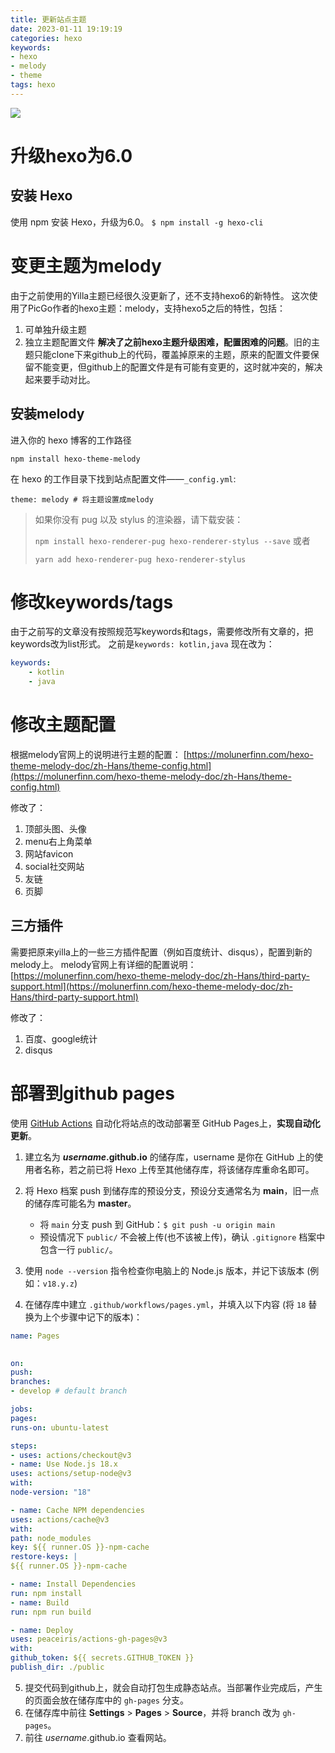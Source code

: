 ```yaml
---
title: 更新站点主题
date: 2023-01-11 19:19:19
categories: hexo
keywords:
- hexo
- melody
- theme
tags: hexo
---
```


![](https://tuchuang-1256050518.cos.ap-chengdu.myqcloud.com/picgo/202301111902529.png)
# 升级hexo为6.0
## 安装 Hexo
使用 npm 安装 Hexo，升级为6.0。
`$ npm install -g hexo-cli`

# 变更主题为melody
由于之前使用的Yilla主题已经很久没更新了，还不支持hexo6的新特性。
这次使用了PicGo作者的hexo主题：melody，支持hexo5之后的特性，包括：

<!-- more -->
1. 可单独升级主题
2. 独立主题配置文件
**解决了之前hexo主题升级困难，配置困难的问题**。旧的主题只能clone下来github上的代码，覆盖掉原来的主题，原来的配置文件要保留不能变更，但github上的配置文件是有可能有变更的，这时就冲突的，解决起来要手动对比。

## 安装melody
进入你的 hexo 博客的工作路径

```
npm install hexo-theme-melody
```
在 hexo 的工作目录下找到站点配置文件——`_config.yml`:

```
theme: melody # 将主题设置成melody
```

> 如果你没有 pug 以及 stylus 的渲染器，请下载安装：
> 
> `npm install hexo-renderer-pug hexo-renderer-stylus --save` 或者
> 
> `yarn add hexo-renderer-pug hexo-renderer-stylus`

# 修改keywords/tags
由于之前写的文章没有按照规范写keywords和tags，需要修改所有文章的，把keywords改为list形式。
之前是`keywords: kotlin,java`
现在改为：

```yml
keywords:
	- kotlin
	- java
```

# 修改主题配置
根据melody官网上的说明进行主题的配置：
[https://molunerfinn.com/hexo-theme-melody-doc/zh-Hans/theme-config.html](https://molunerfinn.com/hexo-theme-melody-doc/zh-Hans/theme-config.html)

修改了：
1. 顶部头图、头像
2. menu右上角菜单
3. 网站favicon
4. social社交网站
5. 友链
6. 页脚

## 三方插件
需要把原来yilla上的一些三方插件配置（例如百度统计、disqus），配置到新的melody上。
melody官网上有详细的配置说明：[https://molunerfinn.com/hexo-theme-melody-doc/zh-Hans/third-party-support.html](https://molunerfinn.com/hexo-theme-melody-doc/zh-Hans/third-party-support.html)

修改了：
1. 百度、google统计
2. disqus

# 部署到github pages

使用 [GitHub Actions](https://docs.github.com/en/actions) 自动化将站点的改动部署至 GitHub Pages上，**实现自动化更新**。

1.  建立名为 **_username_.github.io** 的储存库，username 是你在 GitHub 上的使用者名称，若之前已将 Hexo 上传至其他储存库，将该储存库重命名即可。
2.  将 Hexo 档案 push 到储存库的预设分支，预设分支通常名为 **main**，旧一点的储存库可能名为 **master**。
	-   将 `main` 分支 push 到 GitHub：`$ git push -u origin main`  
	-   预设情况下 `public/` 不会被上传(也不该被上传)，确认 `.gitignore` 档案中包含一行 `public/`。

3.  使用 `node --version` 指令检查你电脑上的 Node.js 版本，并记下该版本 (例如：`v18.y.z`)
4.  在储存库中建立 `.github/workflows/pages.yml`，并填入以下内容 (将 `18` 替换为上个步骤中记下的版本)：

```yml
name: Pages

  
on:
push:
branches:
- develop # default branch

jobs:
pages:
runs-on: ubuntu-latest

steps:
- uses: actions/checkout@v3
- name: Use Node.js 18.x
uses: actions/setup-node@v3
with:
node-version: "18"

- name: Cache NPM dependencies
uses: actions/cache@v3
with:
path: node_modules
key: ${{ runner.OS }}-npm-cache
restore-keys: |
${{ runner.OS }}-npm-cache

- name: Install Dependencies
run: npm install
- name: Build
run: npm run build

- name: Deploy
uses: peaceiris/actions-gh-pages@v3
with:
github_token: ${{ secrets.GITHUB_TOKEN }}
publish_dir: ./public
```

5.  提交代码到github上，就会自动打包生成静态站点。当部署作业完成后，产生的页面会放在储存库中的 `gh-pages` 分支。
6.  在储存库中前往 **Settings** > **Pages** > **Source**，并将 branch 改为 `gh-pages`。
7.  前往 _username_.github.io 查看网站。
